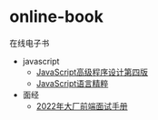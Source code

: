 # online-book

在线电子书



- javascript
  - [JavaScript高级程序设计第四版](https://jhouxu.github.io/online-book/book/JavaScript高级程序设计第四版.pdf)
  - [JavaScript语言精粹](https://jhouxu.github.io/online-book/book/JavaScript语言精粹.pdf)
- 面经
  - [2022年大厂前端面试手册](https://jhouxu.github.io/online-book/book/2022年大厂前端面试手册.pdf)



